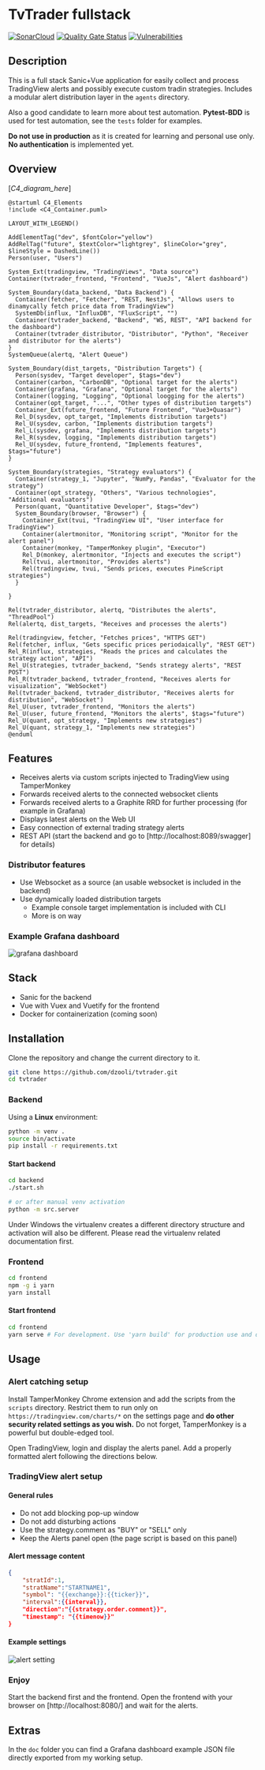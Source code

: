 # TvTrader fullstack

[![SonarCloud](https://sonarcloud.io/images/project_badges/sonarcloud-orange.svg)](https://sonarcloud.io/summary/new_code?id=dzooli_tvtrader)
[![Quality Gate Status](https://sonarcloud.io/api/project_badges/measure?project=dzooli_tvtrader&metric=alert_status)](https://sonarcloud.io/summary/new_code?id=dzooli_tvtrader)
[![Vulnerabilities](https://sonarcloud.io/api/project_badges/measure?project=dzooli_tvtrader&metric=vulnerabilities)](https://sonarcloud.io/summary/new_code?id=dzooli_tvtrader)

## Description

This is a full stack Sanic+Vue application for easily collect and process TradingView alerts and possibly execute custom tradin strategies. Includes a modular alert distribution layer in the ```agents``` directory.

Also a good candidate to learn more about test automation. **Pytest-BDD** is used for test automation, see the `tests` folder for examples.

**Do not use in production** as it is created for learning and personal use only. **No authentication** is implemented yet.

## Overview

[_C4_diagram_here_]

```plantuml
@startuml C4_Elements
!include <C4_Container.puml>

LAYOUT_WITH_LEGEND()

AddElementTag("dev", $fontColor="yellow")
AddRelTag("future", $textColor="lightgrey", $lineColor="grey", $lineStyle = DashedLine())
Person(user, "Users")

System_Ext(tradingview, "TradingViews", "Data source")
Container(tvtrader_frontend, "Frontend", "VueJs", "Alert dashboard")

System_Boundary(data_backend, "Data Backend") {
  Container(fetcher, "Fetcher", "REST, NestJs", "Allows users to dinamycally fetch price data from TradingView")
  SystemDb(influx, "InfluxDB", "FluxScript", "")
  Container(tvtrader_backend, "Backend", "WS, REST", "API backend for the dashboard")
  Container(tvtrader_distributor, "Distributor", "Python", "Receiver and distributor for the alerts")
}
SystemQueue(alertq, "Alert Queue")

System_Boundary(dist_targets, "Distribution Targets") {
  Person(sysdev, "Target developer", $tags="dev")
  Container(carbon, "CarbonDB", "Optional target for the alerts")
  Container(grafana, "Grafana", "Optional target for the alerts")
  Container(logging, "Logging", "Optional loogging for the alerts")
  Container(opt_target, "...", "Other types of distribution targets")
  Container_Ext(future_frontend, "Future Frontend", "Vue3+Quasar")
  Rel_D(sysdev, opt_target, "Implements distribution targets")
  Rel_U(sysdev, carbon, "Implements distribution targets")
  Rel_L(sysdev, grafana, "Implements distribution targets")  
  Rel_R(sysdev, logging, "Implements distribution targets")
  Rel_U(sysdev, future_frontend, "Implements features", $tags="future")
}

System_Boundary(strategies, "Strategy evaluators") {
  Container(strategy_1, "Jupyter", "NumPy, Pandas", "Evaluator for the strategy")
  Container(opt_strategy, "Others", "Various technologies", "Additional evaluators")
  Person(quant, "Quantitative Developer", $tags="dev")    
  System_Boundary(browser, "Browser") {
    Container_Ext(tvui, "TradingView UI", "User interface for TradingView")
    Container(alertmonitor, "Monitoring script", "Monitor for the alert panel")
    Container(monkey, "TamperMonkey plugin", "Executor")
    Rel_D(monkey, alertmonitor, "Injects and executes the script")
    Rel(tvui, alertmonitor, "Provides alerts")
    Rel(tradingview, tvui, "Sends prices, executes PineScript strategies")
  }

}

Rel(tvtrader_distributor, alertq, "Distributes the alerts", "ThreadPool")
Rel(alertq, dist_targets, "Receives and processes the alerts")

Rel(tradingview, fetcher, "Fetches prices", "HTTPS GET")
Rel(fetcher, influx, "Gets specific prices periodaically", "REST GET")
Rel_R(influx, strategies, "Reads the prices and calculates the strategy action", "API")
Rel_U(strategies, tvtrader_backend, "Sends strategy alerts", "REST POST")
Rel_R(tvtrader_backend, tvtrader_frontend, "Receives alerts for visualization", "WebSocket")
Rel(tvtrader_backend, tvtrader_distributor, "Receives alerts for distribution", "WebSocket")
Rel_U(user, tvtrader_frontend, "Monitors the alerts")
Rel_U(user, future_frontend, "Monitors the alerts", $tags="future")
Rel_U(quant, opt_strategy, "Implements new strategies")
Rel_U(quant, strategy_1, "Implements new strategies")
@enduml
```


## Features

- Receives alerts via custom scripts injected to TradingView using TamperMonkey
- Forwards received alerts to the connected websocket clients
- Forwards received alerts to a Graphite RRD for further processing (for example in Grafana)
- Displays latest alerts on the Web UI
- Easy connection of external trading strategy alerts
- REST API (start the backend and go to [http://localhost:8089/swagger] for details)

### Distributor features

- Use Websocket as a source (an usable websocket is included in the backend)
- Use dynamically loaded distribution targets
  - Example console target implementation is included with CLI
  - More is on way

### Example Grafana dashboard

![grafana dashboard](doc/grafana_dashboard.png)

## Stack

- Sanic for the backend
- Vue with Vuex and Vuetify for the frontend
- Docker for containerization (coming soon)

## Installation

Clone the repository and change the current directory to it.

```bash
git clone https://github.com/dzooli/tvtrader.git
cd tvtrader
```

### Backend

Using a **Linux** environment:

```bash
python -m venv .
source bin/activate
pip install -r requirements.txt
```

#### Start backend

```bash
cd backend
./start.sh
```

```bash
# or after manual venv activation
python -m src.server
```

Under Windows the virtualenv creates a different directory structure and activation will also be different. Please read the virtualenv related documentation first.

### Frontend

```bash
cd frontend
npm -g i yarn
yarn install
```

#### Start frontend

```bash
cd frontend
yarn serve # For development. Use 'yarn build' for production use and deploy it in your preferred way.
```

## Usage

### Alert catching setup

Install TamperMonkey Chrome extension and add the scripts from the `scripts` directory. Restrict them to run only on `https://tradingview.com/charts/*` on the settings page and **do other security related settings as you wish.** Do not forget, TamperMonkey is a powerful but double-edged tool.

Open TradingView, login and display the alerts panel. Add a properly formatted alert following the directions below.

### TradingView alert setup

#### General rules

- Do not add blocking pop-up window
- Do not add disturbing actions
- Use the strategy.comment as "BUY" or "SELL" only
- Keep the Alerts panel open (the page script is based on this panel)

#### Alert message content

```json
{
    "stratId":1,
    "stratName":"STARTNAME1",
    "symbol": "{{exchange}}:{{ticker}}",
    "interval":{{interval}},
    "direction":"{{strategy.order.comment}}",
    "timestamp": "{{timenow}}"
}
```

#### Example settings

![alert setting](doc/alert_setup.PNG)

### Enjoy

Start the backend first and the frontend. Open the frontend with your browser on [http://localhost:8080/] and wait for the alerts.

## Extras

In the `doc` folder you can find a Grafana dashboard example JSON file directly exported from my working setup.
